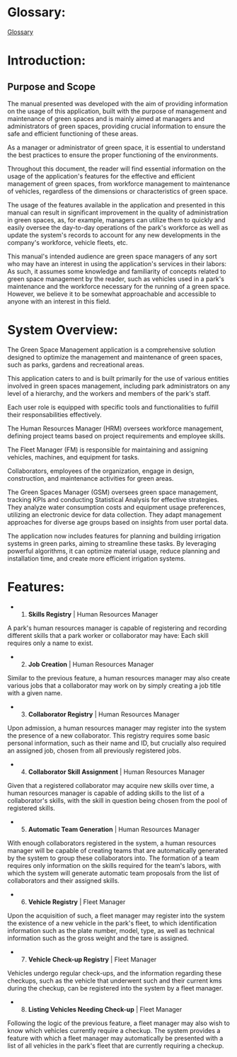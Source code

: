 # Glossary:

[Glossary](01.requirements-engineering/glossary.md)

# Introduction:
## Purpose and Scope

The manual presented was developed with the aim of providing information on the usage of this application, built with the purpose of management and maintenance of green spaces and is mainly aimed at managers and administrators of green spaces, providing crucial information to ensure the safe and efficient functioning of these areas.

As a manager or administrator of green space, it is essential to understand the best practices to ensure  the proper functioning of the environments.

Throughout this document, the reader will find essential information on the usage of the application's features for the effective and efficient management of green spaces, from workforce management to maintenance of vehicles, regardless of the dimensions or characteristics of green space.

The usage of the features available in the application and presented in this manual can result in significant improvement in the quality of administration in green spaces, as, for example, managers can utilize them to quickly and easily oversee the day-to-day operations of the park's workforce as well as update the system's records to account for any new developments in the company's workforce, vehicle fleets, etc.

This manual's intended audience are green space managers of any sort who may have an interest in using the application's services in their labors: As such, it assumes some knowledge and familiarity of concepts related to green space management by the reader, such as vehicles used in a park's maintenance and the workforce necessary for the running of a green space. However, we believe it to be somewhat approachable and accessible to anyone with an interest in this field. 
# System Overview:
The Green Space Management application is a comprehensive solution designed to optimize the management and maintenance of green spaces, such as parks, gardens and recreational areas.

This application caters to and is built primarily for the use of various entities involved in green spaces management, including park administrators on any level of a hierarchy, and the workers and members of the park's staff. 

Each user role is equipped with specific tools and functionalities to fulfill their responsabilities effectively.

The Human Resources Manager (HRM) oversees workforce management, defining project teams based on project requirements and employee skills.

The Fleet Manager (FM) is responsible for maintaining and assigning vehicles, machines, and equipment for tasks.

Collaborators, employees of the organization, engage in design, construction, and maintenance activities for green areas.

The Green Spaces Manager (GSM) oversees green space management, tracking KPIs and conducting Statistical Analysis for effective strategies. They analyze water consumption costs and equipment usage preferences, utilizing an electronic device for data collection. They adapt management approaches for diverse age groups based on insights from user portal data.

The application now includes features for planning and building irrigation systems in green parks, aiming to streamline these tasks. By leveraging powerful algorithms, it can optimize material usage, reduce planning and installation time, and create more efficient irrigation systems. 
# Features:

- 1. **Skills Registry** | Human Resources Manager

A park's human resources manager is capable of registering and recording different skills that a park worker or collaborator may have: Each skill requires only a name to exist.

- 2. **Job Creation** | Human Resources Manager

Similar to the previous feature, a human resources manager may also create various jobs that a collaborator may work on by simply creating a job title with a given name.

- 3. **Collaborator Registry** | Human Resources Manager

Upon admission, a human resources manager may register into the system the presence of a new collaborator. This registry requires some basic personal information, such as their name and ID, but crucially also required an assigned job, chosen from all previously registered jobs.

- 4. **Collaborator Skill Assignment** | Human Resources Manager

Given that a registered collaborator may acquire new skills over time, a human resources manager is capable of adding skills to the list of a collaborator's skills, with the skill in question being chosen from the pool of registered skills.

- 5. **Automatic Team Generation** | Human Resources Manager

With enough collaborators registered in the system, a human resources manager will be capable of creating teams that are automatically generated by the system to group these collaborators into. The formation of a team requires only information on the skills required for the team's labors, with which the system will generate automatic team proposals from the list of collaborators and their assigned skills.

- 6. **Vehicle Registry** | Fleet Manager

Upon the acquisition of such, a fleet manager may register into the system the existence of a new vehicle in the park's fleet, to which identification information such as the plate number, model, type, as well as technical information such as the gross weight and the tare is assigned.

- 7. **Vehicle Check-up Registry** | Fleet Manager

Vehicles undergo regular check-ups, and the information regarding these checkups, such as the vehicle that underwent such and their current kms during the checkup, can be registered into the system by a fleet manager.

- 8. **Listing Vehicles Needing Check-up** | Fleet Manager

Following the logic of the previous feature, a fleet manager may also wish to know which vehicles currently require a checkup. The system provides a feature with which a fleet manager may automatically be presented with a list of all vehicles in the park's fleet that are currently requiring a checkup.
